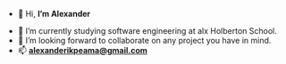 - 👋 Hi, **I’m Alexander**
<!--- - 👀 I’m interested in ... --->
- 🌱 I’m currently studying software engineering at alx Holberton School.
- 💞️ I’m looking forward to collaborate on any project you have in mind.
- 📫  **alexanderikpeama@gmail.com**

<!---
alexUd01/alexUd01 is a ✨ special ✨ repository because its `README.md` (this file) appears on your GitHub profile.
You can click the Preview link to take a look at your changes.
--->

